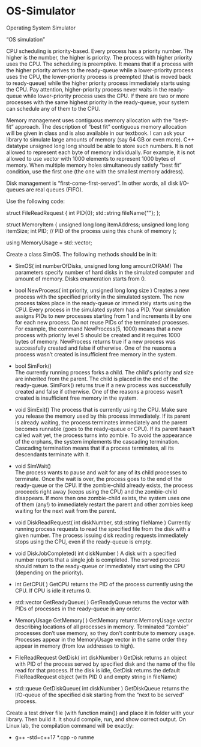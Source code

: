 # OS-Simulator
Operating System Simulator 

“OS simulation”
 
CPU scheduling is priority-based. Every process has a priority number. The higher is the number, the higher is priority. The process with higher priority uses the CPU. The scheduling is preemptive. It means that if a process with the higher priority arrives to the ready-queue while a lower-priority process uses the CPU, the lower-priority process is preempted (that is moved back to ready-queue) while the higher priority process immediately starts using the CPU. Pay attention, higher-priority process never waits in the ready-queue while lower-priority process uses the CPU.
If there are two or more processes with the same highest priority in the ready-queue, your system can schedule any of them to the CPU.
 
Memory management uses contiguous memory allocation with the “best-fit” approach. The description of “best fit” contiguous memory allocation will be given in class and is also available in our textbook.
I can ask your library to simulate large amounts of memory (say 64 GB or even more). C++ datatype unsigned long long should be able to store such numbers.
It is not allowed to represent each byte of memory individually. For example, it is not allowed to use vector with 1000 elements to represent 1000 bytes of memory.
When multiple memory holes simultaneously satisfy “best fit” condition, use the first one (the one with the smallest memory address).
 
Disk management is “first-come-first-served”. In other words, all disk I/O-queues are real queues (FIFO).
 
Use the following code:
 
struct FileReadRequest
{
    int  PID{0};
    std::string fileName{""};
};
 
struct MemoryItem
{
    unsigned long long itemAddress;
    unsigned long long itemSize;
    int PID; // PID of the process using this chunk of memory
};
 
using MemoryUsage = std::vector<MemoryItem>;
 
Create a class SimOS. The following methods should be in it:
 
- SimOS( int numberOfDisks, unsigned long long amountOfRAM)
  The parameters specify number of hard disks in the simulated computer and amount of memory.
  Disks enumeration starts from 0.

- bool NewProcess( int priority, unsigned long long size )
  Creates a new process with the specified priority in the simulated system. The new process takes place in the ready-queue or immediately starts using the CPU.
  Every process in the simulated system has a PID. Your simulation assigns PIDs to new processes starting from 1 and increments it by one for each new process. Do not reuse PIDs of the terminated processes.
  For example, the command NewProcess(5, 1000) means that a new process with priority level 5 should be created and it requires 1000 bytes of memory.
  NewProcess returns true if a new process was successfully created and false if otherwise. One of the reasons a process wasn’t created is insufficient free memory in the system.

- bool SimFork()       
  The currently running process forks a child. The child's priority and size are inherited from the parent. The child is placed in the end of the ready-queue.
  SimFork() returns true if a new process was successfully created and false if otherwise. One of the reasons a process wasn’t created is insufficient free memory in the system.

- void SimExit()
  The process that is currently using the CPU. Make sure you release the memory used by this process immediately. If its parent is already waiting, the process terminates immediately and the parent becomes runnable (goes to the ready-queue or CPU). If its parent hasn't called wait yet, the process turns into zombie.
  To avoid the appearance of the orphans, the system implements the cascading termination. Cascading termination means that if a process terminates, all its descendants terminate with it.

- void SimWait()       
  The process wants to pause and wait for any of its child processes to terminate. Once the wait is over, the process goes to the end of the ready-queue or the CPU. If the zombie-child already exists, the process proceeds right away (keeps using the CPU) and the zombie-child disappears. If more then one zombie-child exists, the system uses one of them (any!) to immediately restart the parent and other zombies keep waiting for the next wait from the parent.

- void DiskReadRequest( int diskNumber, std::string fileName )
  Currently running process requests to read the specified file from the disk with a given number. The process issuing disk reading requests immediately stops using the CPU, even if the ready-queue is empty.

- void DiskJobCompleted( int diskNumber )
  A disk with a specified number reports that a single job is completed. The served process should return to the ready-queue or immediately start using the CPU (depending on the priority).

- int GetCPU( )
  GetCPU returns the PID of the process currently using the CPU. If CPU is idle it returns 0.

- std::vector<int> GetReadyQueue( )
  GetReadyQueue returns the vector with PIDs of processes in the ready-queue in any order.

- MemoryUsage GetMemory( )
  GetMemory returns MemoryUsage vector describing locations of all processes in memory.
  Terminated “zombie” processes don’t use memory, so they don’t contribute to memory usage.
  Processes appear in the MemoryUsage vector in the same order they appear in memory (from low addresses to high).

- FileReadRequest GetDisk( int diskNumber )
  GetDisk returns an object with PID of the process served by specified disk and the name of the file read for that process. If the disk is idle, GetDisk returns the default FileReadRequest object (with PID 0 and empty string in fileName) 

- std::queue<FileReadRequest> GetDiskQueue( int diskNumber )
  GetDiskQueue returns the I/O-queue of the specified disk starting from the “next to be served” process.
 
 

Create a test driver file (with function main()) and place it in folder with your library. Then build it. It should compile, run, and show correct output. On Linux lab, the compilation command will be exactly:

- g++  -std=c++17  *.cpp  -o runme
